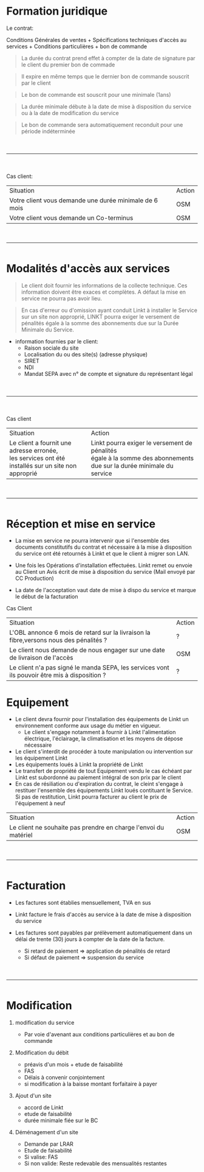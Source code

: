 # Formation juridique

Le contrat: 

Conditions Générales de ventes + Spécifications techniques d'accès au services + Conditions particulières + bon de commande

> La durée du contrat prend effet à compter de la date de signature par le client du premier bon de commade

> Il expire en même temps que le dernier bon de commande souscrit par le client

> Le bon de commande est souscrit pour une minimale (1ans)

> La durée minimale débute à la date de mise à disposition du service ou à la date de modification du service

> Le bon de commande sera automatiquement reconduit pour une période indéterminée

<hr style="margin:50px 0">

Cas client:
<table>
    <tr>
        <td>Situation</td>
        <td>Action</td>
    </tr>
    <tr>
        <td>Votre client vous demande une durée minimale de 6 mois</td>
        <td>OSM</td>
    </tr>
    <tr>
        <td>Votre client vous demande un Co-terminus</td>
        <td>OSM</td>
    </tr>
</table>

<hr style="margin: 50px 0">

# Modalités d'accès aux services


> Le client doit fournir les informations de la collecte technique. Ces information doivent être exaces et complètes. A défaut la mise en service ne pourra pas avoir lieu.

> En cas d'erreur ou d'omission ayant conduit Linkt à installer le Service sur un site non approprié, LINKT pourra exiger le versement de pénalités égale à la somme des abonnements due sur la Durée Minimale du Service.


* information fournies par le client:
    * Raison sociale du site
    * Localisation du ou des site(s) (adresse physique)
    * SIRET
    * NDI
    * Mandat SEPA avec n° de compte et signature du représentant légal

<hr style="margin: 50px 0">
Cas client

<table>
    <tr>
        <td>Situation</td>
        <td>Action</td>
    </tr>
    <tr>
        <td>Le client a fournit une adresse erronée, <br>les services ont été installés sur un site non approprié</td>
        <td>Linkt pourra exiger le versement de pénalités <br> égale à la somme des abonnements due sur la durée minimale du service</td>
    </tr>
</table>

<hr style="margin: 50px 0">

# Réception et mise en service

* La mise en service ne pourra intervenir que si l'ensemble des documents constitutifs du contrat et nécessaire à la mise à disposition du service ont été retournés à Linkt et que le client à migrer son LAN.

* Une fois les Opérations d'installation effectuées. Linkt remet ou envoie au Client un Avis écrit de mise à disposition du service (Mail envoyé par CC Production)

* La date de l'acceptation vaut date de mise à dispo du service et marque le début de la facturation

Cas Client

<table>
    <tr>
        <td>Situation</td>
        <td>Action</td>
    </tr>
    <tr>
        <td>L'OBL annonce 6 mois de retard sur la livraison la fibre,versons nous des pénalités ?</td>
        <td>?</td>
    </tr>
    <tr>
        <td>Le client nous demande de nous engager sur une date de livraison de l'accès</td>
        <td>OSM</td>
    </tr>
    <tr>
        <td>Le client n'a pas signé le manda SEPA, les services vont ils pouvoir être mis à disposition ?</td>
        <td>?</td>
    </tr>
</table>

# Equipement

* Le client devra fournir pour l'installation des équipements de Linkt un environnement conforme aux usage du métier en vigueur.
    * Le client s'engage notamment à fournir à Linkt l'alimentation électrique, l'éclairage, la climatisation et les moyens de dépose nécessaire
* Le client s'interdit de procéder à toute manipulation ou intervention sur les équipement Linkt
* Les équipements loués à Linkt la propriété de Linkt
* Le transfert de propriété de tout Equipement vendu le cas échéant par Linkt est subordonné au paiement intégral de son prix par le client
* En cas de résiliation ou d'expiration du contrat, le cleint s'engage à restituer l'ensemble des équipements Linkt loués contituant le Service. Si pas de restitution, Linkt pourra facturer au client le prix de l'équipement à neuf

<table>
    <tr>
        <td>Situation</td>
        <td>Action</td>
    </tr>
    <tr>
        <td>Le client ne souhaite pas prendre en charge l'envoi du matériel</td>
        <td>OSM</td>
    </tr>
</table>

<hr style="margin: 50px 0">

# Facturation

* Les factures sont établies mensuellement, TVA en sus
* Linkt facture le frais d'accès au service à la date de mise à disposition du service

* Les factures sont payables par prélèvement automatiquement dans un délai de trente (30) jours à compter de la date de la facture.
    * Si retard de paiement => application de pénalités de retard
    * Si défaut de paiement => suspension du service

<hr style="margin: 50px 0">

# Modification

1. modification du service
    * Par voie d'avenant aux conditions particulières et au bon de commande
2. Modification du débit
    * préavis d'un mois + etude de faisabilité
    * FAS
    * Délais à convenir conjointement
    * si modification à la baisse montant forfaitaire à payer
3. Ajout d'un site
    * accord de Linkt
    * etude de faisabilité 
    * durée minimale fiée sur le BC

4. Déménagement d'un site
    * Demande par LRAR
    * Etude de faisabilité
    * Si valise: FAS
    * Si non valide: Reste redevable des mensualités restantes


